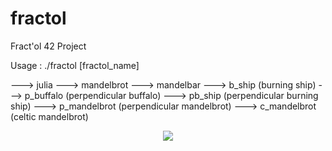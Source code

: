 # fractol
Fract'ol 42 Project

 Usage :  ./fractol [fractol_name]

---> julia
---> mandelbrot
---> mandelbar
---> b_ship (burning ship)
---> p_buffalo (perpendicular buffalo)
---> pb_ship (perpendicular burning ship)
---> p_mandelbrot (perpendicular mandelbrot)
---> c_mandelbrot (celtic mandelbrot)

<p align="center">
  <img src="fractol_png.png">
</p>
